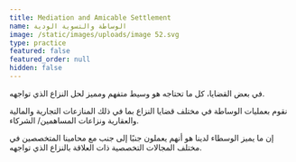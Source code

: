 ```yaml
---
title: Mediation and Amicable Settlement
name: الوساطة والتسوية الودية
image: /static/images/uploads/image 52.svg
type: practice
featured: false
featured_order: null
hidden: false
---
```

في بعض القضايا، كل ما تحتاجه هو وسيط متفهم ومميز لحل النزاع الذي تواجهه.

نقوم بعمليات الوساطة في مختلف قضايا النزاع بما في ذلك المنازعات التجارية والمالية والعقارية ونزاعات المساهمين/ الشركاء.

إن ما يميز الوسطاء لدينا هو أنهم يعملون جنبًا إلى جنب مع محامينا المتخصصين في مختلف المجالات التخصصية ذات العلاقة بالنزاع الذي تواجهه.
